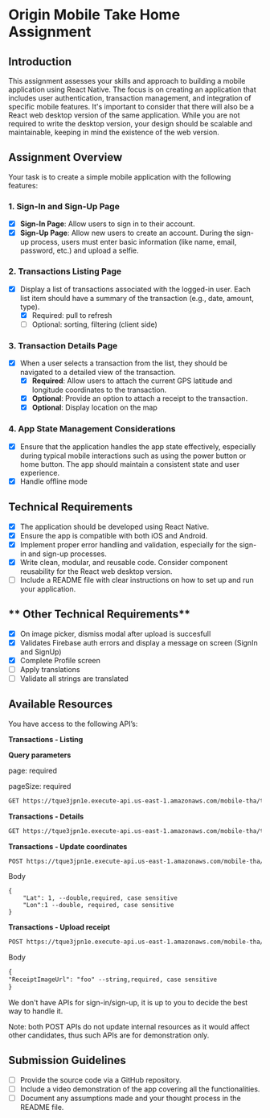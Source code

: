 # Origin Mobile Take Home Assignment

## **Introduction**

This assignment assesses your skills and approach to building a mobile application using React Native. The focus is on creating an application that includes user authentication, transaction management, and integration of specific mobile features. It's important to consider that there will also be a React web desktop version of the same application. While you are not required to write the desktop version, your design should be scalable and maintainable, keeping in mind the existence of the web version.

## **Assignment Overview**

Your task is to create a simple mobile application with the following features:

### **1. Sign-In and Sign-Up Page**

- [x] **Sign-In Page**: Allow users to sign in to their account.
- [x] **Sign-Up Page**: Allow new users to create an account. During the sign-up process, users must enter basic information (like name, email, password, etc.) and upload a selfie.

### **2. Transactions Listing Page**

- [x] Display a list of transactions associated with the logged-in user. Each list item should have a summary of the transaction (e.g., date, amount, type).
  - [x] Required: pull to refresh
  - [ ] Optional: sorting, filtering (client side)

### **3. Transaction Details Page**

- [x] When a user selects a transaction from the list, they should be navigated to a detailed view of the transaction.
  - [x] **Required**: Allow users to attach the current GPS latitude and longitude coordinates to the transaction.
  - [x] **Optional**: Provide an option to attach a receipt to the transaction.
  - [x] **Optional**: Display location on the map

### **4. App State Management Considerations**

- [x] Ensure that the application handles the app state effectively, especially during typical mobile interactions such as using the power button or home button. The app should maintain a consistent state and user experience.
- [x] Handle offline mode

## **Technical Requirements**

- [x] The application should be developed using React Native.
- [x] Ensure the app is compatible with both iOS and Android.
- [x] Implement proper error handling and validation, especially for the sign-in and sign-up processes.
- [x] Write clean, modular, and reusable code. Consider component reusability for the React web desktop version.
- [ ] Include a README file with clear instructions on how to set up and run your application.

## ** Other Technical Requirements**

- [x] On image picker, dismiss modal after upload is succesfull
- [x] Validates Firebase auth errors and display a message on screen (SignIn and SignUp)
- [x] Complete Profile screen
- [ ] Apply translations
- [ ] Validate all strings are translated

## Available Resources

You have access to the following API’s:

**Transactions - Listing**

**Query parameters**

page: required

pageSize: required

```markdown
GET https://tque3jpn1e.execute-api.us-east-1.amazonaws.com/mobile-tha/transactions?page=?&pageSize=?
```

**Transactions - Details**

```markdown
GET https://tque3jpn1e.execute-api.us-east-1.amazonaws.com/mobile-tha/transactions/{id}
```

**Transactions - Update coordinates**

```markdown
POST https://tque3jpn1e.execute-api.us-east-1.amazonaws.com/mobile-tha/transactions/{id}/coordinates
```

Body

```
{
    "Lat": 1, --double,required, case sensitive
    "Lon":1 --double, required, case sensitive
}
```

**Transactions - Upload receipt**

```markdown
POST https://tque3jpn1e.execute-api.us-east-1.amazonaws.com/mobile-tha/transactions/{id}/receipt
```

Body

```markdown
{
"ReceiptImageUrl": "foo" --string,required, case sensitive
}
```

We don't have APIs for sign-in/sign-up, it is up to you to decide the best way to handle it.

Note: both POST APIs do not update internal resources as it would affect other candidates, thus such APIs are for demonstration only.

## **Submission Guidelines**

- [ ] Provide the source code via a GitHub repository.
- [ ] Include a video demonstration of the app covering all the functionalities.
- [ ] Document any assumptions made and your thought process in the README file.
